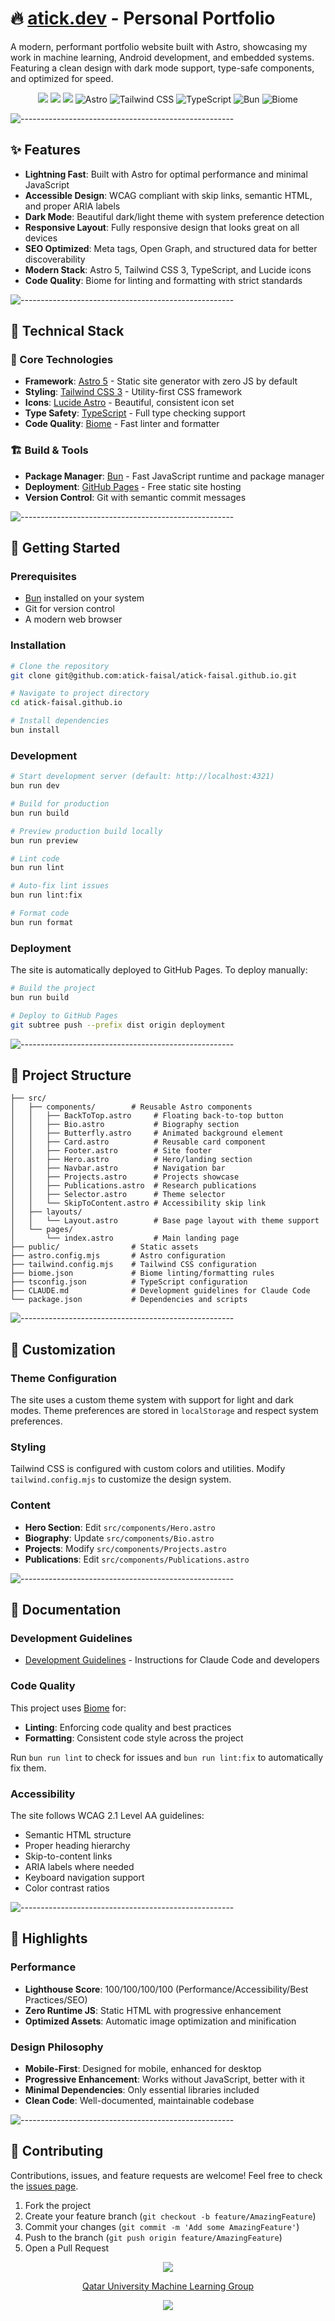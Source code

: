 # 🔥 [atick.dev](https://atick.dev) - Personal Portfolio

A modern, performant portfolio website built with Astro, showcasing my work in machine learning, Android development, and embedded systems. Featuring a clean design with dark mode support, type-safe components, and optimized for speed.

<p align="center">
    <a href="https://github.com/atick-faisal/atick-faisal.github.io/issues"><img src="https://img.shields.io/github/issues/atick-faisal/atick-faisal.github.io?colorA=363a4f&colorB=f5a97f&style=for-the-badge"></a>
    <a href="https://github.com/atick-faisal/atick-faisal.github.io/contributors"><img src="https://img.shields.io/github/contributors/atick-faisal/atick-faisal.github.io?colorA=363a4f&colorB=a6da95&style=for-the-badge"></a>
    <a href="https://atick.dev"><img src="https://img.shields.io/badge/Live-atick.dev-blue?colorA=363a4f&colorB=89dceb&style=for-the-badge"></a>
    <img src="https://img.shields.io/badge/Astro-BC52EE?style=for-the-badge&logo=astro&logoColor=white&labelColor=363a4f" alt="Astro">
    <img src="https://img.shields.io/badge/Tailwind_CSS-38B2AC?style=for-the-badge&logo=tailwind-css&logoColor=white&labelColor=363a4f" alt="Tailwind CSS">
    <img src="https://img.shields.io/badge/TypeScript-3178C6?style=for-the-badge&logo=typescript&logoColor=white&labelColor=363a4f" alt="TypeScript">
    <img src="https://img.shields.io/badge/Bun-000000?style=for-the-badge&logo=bun&logoColor=white&labelColor=363a4f" alt="Bun">
    <img src="https://img.shields.io/badge/Biome-60A5FA?style=for-the-badge&logo=biome&logoColor=white&labelColor=363a4f" alt="Biome">
</p>


![-----------------------------------------------------](https://raw.githubusercontent.com/andreasbm/readme/master/assets/lines/rainbow.png)

## ✨ Features

- **Lightning Fast**: Built with Astro for optimal performance and minimal JavaScript
- **Accessible Design**: WCAG compliant with skip links, semantic HTML, and proper ARIA labels
- **Dark Mode**: Beautiful dark/light theme with system preference detection
- **Responsive Layout**: Fully responsive design that looks great on all devices
- **SEO Optimized**: Meta tags, Open Graph, and structured data for better discoverability
- **Modern Stack**: Astro 5, Tailwind CSS 3, TypeScript, and Lucide icons
- **Code Quality**: Biome for linting and formatting with strict standards

![-----------------------------------------------------](https://raw.githubusercontent.com/andreasbm/readme/master/assets/lines/rainbow.png)

## 📂 Technical Stack

### 💾 Core Technologies

- **Framework**: [Astro 5](https://astro.build/) - Static site generator with zero JS by default
- **Styling**: [Tailwind CSS 3](https://tailwindcss.com/) - Utility-first CSS framework
- **Icons**: [Lucide Astro](https://lucide.dev/) - Beautiful, consistent icon set
- **Type Safety**: [TypeScript](https://www.typescriptlang.org/) - Full type checking support
- **Code Quality**: [Biome](https://biomejs.dev/) - Fast linter and formatter

### 🏗️ Build & Tools

- **Package Manager**: [Bun](https://bun.sh/) - Fast JavaScript runtime and package manager
- **Deployment**: [GitHub Pages](https://pages.github.com/) - Free static site hosting
- **Version Control**: Git with semantic commit messages

![-----------------------------------------------------](https://raw.githubusercontent.com/andreasbm/readme/master/assets/lines/rainbow.png)

## 🚀 Getting Started

### Prerequisites

- [Bun](https://bun.sh/) installed on your system
- Git for version control
- A modern web browser

### Installation

```bash
# Clone the repository
git clone git@github.com:atick-faisal/atick-faisal.github.io.git

# Navigate to project directory
cd atick-faisal.github.io

# Install dependencies
bun install
```

### Development

```bash
# Start development server (default: http://localhost:4321)
bun run dev

# Build for production
bun run build

# Preview production build locally
bun run preview

# Lint code
bun run lint

# Auto-fix lint issues
bun run lint:fix

# Format code
bun run format
```

### Deployment

The site is automatically deployed to GitHub Pages. To deploy manually:

```bash
# Build the project
bun run build

# Deploy to GitHub Pages
git subtree push --prefix dist origin deployment
```

![-----------------------------------------------------](https://raw.githubusercontent.com/andreasbm/readme/master/assets/lines/rainbow.png)

## 📁 Project Structure

```
├── src/
│   ├── components/        # Reusable Astro components
│   │   ├── BackToTop.astro     # Floating back-to-top button
│   │   ├── Bio.astro           # Biography section
│   │   ├── Butterfly.astro     # Animated background element
│   │   ├── Card.astro          # Reusable card component
│   │   ├── Footer.astro        # Site footer
│   │   ├── Hero.astro          # Hero/landing section
│   │   ├── Navbar.astro        # Navigation bar
│   │   ├── Projects.astro      # Projects showcase
│   │   ├── Publications.astro  # Research publications
│   │   ├── Selector.astro      # Theme selector
│   │   └── SkipToContent.astro # Accessibility skip link
│   ├── layouts/
│   │   └── Layout.astro        # Base page layout with theme support
│   └── pages/
│       └── index.astro         # Main landing page
├── public/                # Static assets
├── astro.config.mjs       # Astro configuration
├── tailwind.config.mjs    # Tailwind CSS configuration
├── biome.json             # Biome linting/formatting rules
├── tsconfig.json          # TypeScript configuration
├── CLAUDE.md              # Development guidelines for Claude Code
└── package.json           # Dependencies and scripts
```

![-----------------------------------------------------](https://raw.githubusercontent.com/andreasbm/readme/master/assets/lines/rainbow.png)

## 🎨 Customization

### Theme Configuration

The site uses a custom theme system with support for light and dark modes. Theme preferences are stored in `localStorage` and respect system preferences.

### Styling

Tailwind CSS is configured with custom colors and utilities. Modify `tailwind.config.mjs` to customize the design system.

### Content

- **Hero Section**: Edit `src/components/Hero.astro`
- **Biography**: Update `src/components/Bio.astro`
- **Projects**: Modify `src/components/Projects.astro`
- **Publications**: Edit `src/components/Publications.astro`

![-----------------------------------------------------](https://raw.githubusercontent.com/andreasbm/readme/master/assets/lines/rainbow.png)

## 📖 Documentation

### Development Guidelines

- [Development Guidelines](CLAUDE.md) - Instructions for Claude Code and developers

### Code Quality

This project uses [Biome](https://biomejs.dev/) for:
- **Linting**: Enforcing code quality and best practices
- **Formatting**: Consistent code style across the project

Run `bun run lint` to check for issues and `bun run lint:fix` to automatically fix them.

### Accessibility

The site follows WCAG 2.1 Level AA guidelines:
- Semantic HTML structure
- Proper heading hierarchy
- Skip-to-content links
- ARIA labels where needed
- Keyboard navigation support
- Color contrast ratios

![-----------------------------------------------------](https://raw.githubusercontent.com/andreasbm/readme/master/assets/lines/rainbow.png)

## 🌟 Highlights

### Performance

- **Lighthouse Score**: 100/100/100/100 (Performance/Accessibility/Best Practices/SEO)
- **Zero Runtime JS**: Static HTML with progressive enhancement
- **Optimized Assets**: Automatic image optimization and minification

### Design Philosophy

- **Mobile-First**: Designed for mobile, enhanced for desktop
- **Progressive Enhancement**: Works without JavaScript, better with it
- **Minimal Dependencies**: Only essential libraries included
- **Clean Code**: Well-documented, maintainable codebase

![-----------------------------------------------------](https://raw.githubusercontent.com/andreasbm/readme/master/assets/lines/rainbow.png)

## 🤝 Contributing

Contributions, issues, and feature requests are welcome! Feel free to check the [issues page](https://github.com/atick-faisal/atick-faisal.github.io/issues).

1. Fork the project
2. Create your feature branch (`git checkout -b feature/AmazingFeature`)
3. Commit your changes (`git commit -m 'Add some AmazingFeature'`)
4. Push to the branch (`git push origin feature/AmazingFeature`)
5. Open a Pull Request

<p align="center"><img src="https://raw.githubusercontent.com/catppuccin/catppuccin/main/assets/footers/gray0_ctp_on_line.svg?sanitize=true" /></p>
<p align="center"><a href="https://sites.google.com/view/mchowdhury" target="_blank">Qatar University Machine Learning Group</a>
<p align="center"><a href="https://github.com/atick-faisal/atick-faisal.github.io/blob/main/LICENSE"><img src="https://img.shields.io/github/license/atick-faisal/atick-faisal.github.io?style=for-the-badge&colorA=363a4f&colorB=b7bdf8"/></a></p>
